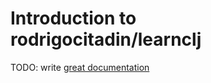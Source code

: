 # Introduction to rodrigocitadin/learnclj

TODO: write [great documentation](http://jacobian.org/writing/what-to-write/)
